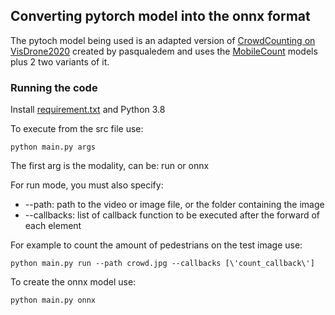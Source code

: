 ## Converting pytorch model into the onnx format

The pytoch model being used is an adapted version of [CrowdCounting on VisDrone2020](https://github.com/pasqualedem/CrowdCounting-on-VisDrone2020) created by pasqualedem and uses the [MobileCount](https://github.com/SelinaFelton/MobileCount) models plus 2 two variants of it.

### Running the code

Install [requirement.txt](requirement.txt) and Python 3.8

To execute from the src file use:
  
    python main.py args
    
The first arg is the modality, can be: run or onnx

For run mode, you must also specify:

<ul>
<li>--path: path to the video or image file, or the folder containing the image</li>
<li>--callbacks: list of callback function to be executed after the forward of each element</li>
</ul>

For example to count the amount of pedestrians on the test image use:

    python main.py run --path crowd.jpg --callbacks [\'count_callback\']

To create the onnx model use:

    python main.py onnx

